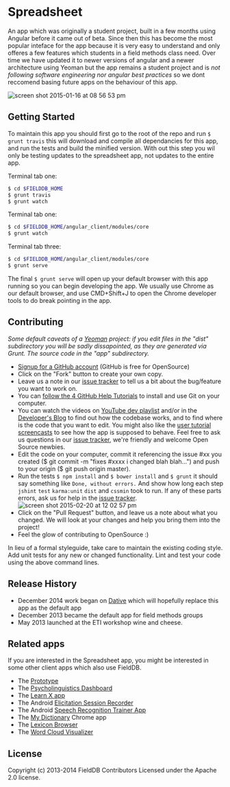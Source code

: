 # Spreadsheet 

An app which was originally a student project, built in a few months using Angular before it came out of beta. Since then this has become the most popular inteface for the app because it is very easy to understand and only offeres a few features which students in a field methods class need. Over time we have updated it to newer versions of angular and a newer architecture using Yeoman but the app remains a student project and is *not following software engineering nor angular best practices* so we dont reccomend basing future apps on the behaviour of this app. 

![screen shot 2015-01-16 at 08 56 53 pm](https://cloud.githubusercontent.com/assets/196199/6282997/7a9048fc-b910-11e4-90f6-709bfa068f1f.png)


## Getting Started

To maintain this app you should first go to the root of the repo and run `$ grunt travis` this will download and compile all dependancies for this app, and run the tests and build the minified version. With out this step you wil only be testing updates to the spreadsheet app, not updates to the entire app. 

Terminal tab one:
```bash
$ cd $FIELDDB_HOME
$ grunt travis
$ grunt watch

```

Terminal tab one:
```bash
$ cd $FIELDDB_HOME/angular_client/modules/core
$ grunt watch

```

Terminal tab three:
```bash
$ cd $FIELDDB_HOME/angular_client/modules/core
$ grunt serve

```
The final `$ grunt serve` will open up your default browser with this app running so you can begin developing the app. We usually use Chrome as our default browser, and use CMD+Shift+J to open the Chrome developer tools to do break pointing in the app. 


## Contributing

_Some default caveats of a [Yeoman](http://yeoman.io/) project: if you edit files in the "dist" subdirectory you will be sadly dissapointed, as they are generated via Grunt. The source code in the "app" subdirectory._

* [Signup for a GitHub account](https://github.com/signup/free) (GitHub is free for OpenSource)
* Click on the "Fork" button to create your own copy.
* Leave us a note in our [issue tracker](https://github.com/FieldDB/FieldDB/issues) to tell us a bit about the bug/feature you want to work on.
* You can [follow the 4 GitHub Help Tutorials](http://help.github.com/) to install and use Git on your computer.
* You can watch the videos on [YouTube dev playlist](https://www.youtube.com/playlist?list=PLUrH6CNxFDrO3zLHtHAMW-8u_v7TSvE-H) and/or in the [Developer's Blog](https://wwwdev.lingsync.org/dev.html) to find out how the codebase works, and to find where is the code that you want to edit. You might also like the [user tutorial screencasts](https://www.youtube.com/playlist?list=PLUrH6CNxFDrMtraL8hTLbLsQwdw1117FT) to see how the app is supposed to behave. Feel free to ask us questions in our [issue tracker](https://github.com/FieldDB/FieldDB/issues), we're friendly and welcome Open Source newbies.
* Edit the code on your computer, commit it referencing the issue #xx you created ($ git commit -m "fixes #xxxx i changed blah blah...") and push to your origin ($ git push origin master).
* Run the tests `$ npm install` and  `$ bower install` and `$ grunt` it should say something like `Done, without errors.` And show how long each step `jshint` `test` `karma:unit` `dist` and `cssmin` took to run. If any of these parts errors, ask us for help in the [issue tracker](https://github.com/FieldDB/FieldDB/issues).
![screen shot 2015-02-20 at 12 02 57 pm](https://cloud.githubusercontent.com/assets/196199/6281705/8294acc2-b8f8-11e4-829e-81f29314a980.png)
* Click on the "Pull Request" button, and leave us a note about what you changed. We will look at your changes and help you bring them into the project!
* Feel the glow of contributing to OpenSource :)


In lieu of a formal styleguide, take care to maintain the existing coding style. Add unit tests for any new or changed functionality. Lint and test your code using the above command lines.



## Release History

* December 2014 work began on [Dative](https://github.com/jrwdunham/dative) which will hopefully replace this app as the default app
* December 2013 became the default app for field methods groups
* May 2013 launched at the ETI workshop wine and cheese.


## Related apps

If you are interested in the Spreadsheet app, you might be interested in some other  client apps which also use FieldDB.

* The [Prototype](https://chrome.google.com/webstore/detail/lingsync-prototype/eeipnabdeimobhlkfaiohienhibfcfpa)
* The [Psycholinguistics Dashboard](https://github.com/ProjetDeRechercheSurLecriture/DyslexDisorthGame)
* The [Learn X app](https://github.com/FieldDB/AndroidLanguageLearningClientForFielddb)
* The Android [Elicitation Session Recorder](https://github.com/FieldDB/AndroidFieldDBElicitationRecorder)
* The Android [Speech Recognition Trainer App](https://github.com/batumi/AndroidSpeechRecognitionTrainer)
* The [My Dictionary](https://github.com/FieldDB/DictionaryChromeExtension) Chrome app
* The [Lexicon Browser](https://github.com/FieldDB/FieldDBLexicon)
* The [Word Cloud Visualizer](https://github.com/FieldDB/FieldDBWordCloudChromeApp)

## License
Copyright (c) 2013-2014 FieldDB Contributors
Licensed under the Apache 2.0 license.
